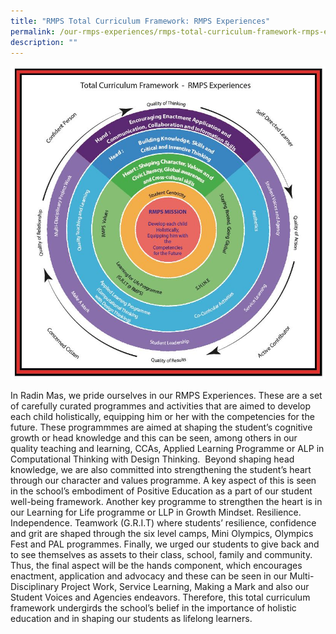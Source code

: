```yaml
---
title: "RMPS Total Curriculum Framework: RMPS Experiences"
permalink: /our-rmps-experiences/rmps-total-curriculum-framework-rmps-experiences/
description: ""
---
```

<img src="/images/rmps.jpg">
<p>In Radin Mas, we pride ourselves in our RMPS Experiences. These are a set of carefully curated programmes and activities that are aimed to develop each child holistically, equipping him or her with the competencies for the future. These programmmes are aimed at shaping the student’s cognitive growth or head knowledge and this can be seen, among others in our quality teaching and learning, CCAs, Applied Learning Programme or ALP in Computational Thinking with Design Thinking.&nbsp; Beyond shaping head knowledge, we are also committed into strengthening the student’s heart through our character and values programme. A key aspect of this is seen in the school’s embodiment of Positive Education as a part of our student well-being framework. Another key programme to strengthen the heart is in our Learning for Life programme or LLP in Growth Mindset. Resilience. Independence. Teamwork (G.R.I.T) where students’ resilience, confidence and grit are shaped through the six level camps, Mini Olympics, Olympics Fest and PAL programmes. Finally, we urged our students to give back and to see themselves as assets to their class, school, family and community. Thus, the final aspect will be the hands component, which encourages enactment, application and advocacy and these can be seen in our Multi-Disciplinary Project Work, Service Learning, Making a Mark and also our Student Voices and Agencies endeavors. Therefore, this total curriculum framework undergirds the school’s belief in the importance of holistic education and in shaping our students as lifelong learners.</p>